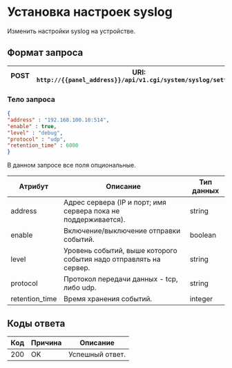 # Установка настроек syslog

Изменить настройки syslog на устройстве.

## Формат запроса

| <format style="" color="ForestGreen"> POST </format> | URI: `http://{{panel_address}}/api/v1.cgi/system/syslog/settings` |
|:----------------------------------------------------:|-------------------------------------------------------------------|

### Тело запроса

<tabs>
<tab title="JSON">

```JSON
{
"address" : "192.168.100.10:514",
"enable" : true,
"level" : "debug",
"protocol" : "udp",
"retention_time" : 6000
}
```
</tab>
</tabs>

<note>В данном запросе все поля опциональные.</note> 

| Атрибут        | Описание                                                          | Тип данных |
|----------------|-------------------------------------------------------------------|------------|
| address        | Адрес сервера (IP и порт; имя сервера пока не поддерживается).    | string     |
| enable         | Включение/выключение отправки событий.                            | boolean    |
| level          | Уровень событий, выше которого события надо отправлять на сервер. | string     |
| protocol       | Протокол передачи данных - tcp, либо udp.                         | string     |
| retention_time | Время хранения событий.                                           | integer    |

## Коды ответа

| Код | Причина         | Описание                                 |
|-----|-----------------|------------------------------------------|
| 200 | OK              | Успешный ответ.                          |

